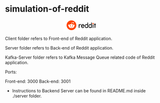 # simulation-of-reddit
<p align="center">  
  <img  align="center" src="https://github.com/SaiNikhilYandamuri/simulation-of-reddit/blob/main/client/src/components/resources/redditImage.PNG">
</p>

Client folder refers to Front-end of Reddit application.

Server folder refers to Back-end of Reddit application.

Kafka-Server folder refers to Kafka Message Queue related code of Reddit application.

Ports:

Front-end: 3000
Back-end: 3001

- Instructions to Backend Server can be found in README.md inside ./server folder.
